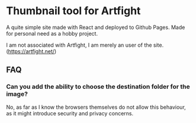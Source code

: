 # Thumbnail tool for Artfight

A quite simple site made with React and deployed to Github Pages.
Made for personal need as a hobby project.

I am not associated with Artfight, I am merely an user of the site. (https://artfight.net/)

## FAQ
### Can you add the ability to choose the destination folder for the image?
No, as far as I know the browsers themselves do not allow this behaviour, as it might introduce security and privacy concerns.
